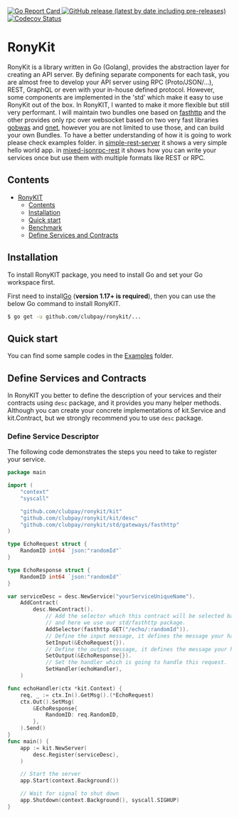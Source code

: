 [//]: # (<a href="https://github.com/clubpay/ronykit/actions/workflows/build-and-test.yml?query=branch%3Amain">)

[//]: # (  <img alt="Build Status" src="https://img.shields.io/github/workflow/status/clubpay/ronykit/build-and-test/main?style=for-the-badge">)

[//]: # (</a>)
<a href="https://goreportcard.com/report/github.com/clubpay/ronykit">
  <img alt="Go Report Card" src="https://goreportcard.com/badge/github.com/clubpay/ronykit?style=for-the-badge">
</a>
<a href="https://github.com/clubpay/ronykit/releases">
  <img alt="GitHub release (latest by date including pre-releases)" src="https://img.shields.io/github/v/release/clubpay/ronykit?include_prereleases&style=for-the-badge">
</a>
<a href="https://codecov.io/gh/clubpay/ronykit/branch/main/">
    <img alt="Codecov Status" src="https://img.shields.io/codecov/c/github/clubpay/ronykit?style=for-the-badge">
</a>

# RonyKit

RonyKit is a library written in Go (Golang), provides the abstraction layer for creating an API server. By defining separate
components for each task, you are almost free to develop your API server using RPC (Proto/JSON/...), REST, GraphQL or even with your
in-house defined protocol. However, some components are implemented in the 'std' which make it easy to use RonyKit out of the box.
In RonyKIT, I wanted to make it more flexible but still very performant. I will maintain two bundles one based on
[fasthttp](https://github.com/valyala/fasthttp) and the other provides only rpc over websocket based on two very fast
libraries [gobwas](https://github.com/gobwas/ws) and [gnet](https://github.com/panjf2000/gnet), however you are not limited to use those,
and
can build your own Bundles. To have a better understanding of how it is going to work please check examples folder.
in [simple-rest-server](examples/simple-rest-server) it shows a very simple hello world app.
in [mixed-jsonrpc-rest](examples/mixed-jsonrpc-rest) it shows how you can write your services once but use them with multiple formats like
REST or RPC.

## Contents

- [RonyKIT](#ronykit)
	- [Contents](#contents)
	- [Installation](#installation)
	- [Quick start](#quick-start)
	- [Benchmark](#benchmark)
	- [Define Services and Contracts](#define-services-and-contracts)

## Installation

To install RonyKIT package, you need to install Go and set your Go workspace first.

First need to install[Go](https://golang.org/) (**version 1.17+ is required**), then you can use the below Go command to install
RonyKIT.

```sh
$ go get -u github.com/clubpay/ronykit/...
```

## Quick start

You can find some sample codes in the [Examples](./examples) folder.

## Define Services and Contracts

In RonyKIT you better to define the description of your services and their contracts using `desc` package,
and it provides you many helper methods. Although you can create your concrete implementations of kit.Service
and kit.Contract, but we strongly recommend you to use `desc` package.

### Define Service Descriptor

The following code demonstrates the steps you need to take to register your service.

```go
package main

import (
	"context"
	"syscall"

	"github.com/clubpay/ronykit/kit"
	"github.com/clubpay/ronykit/kit/desc"
	"github.com/clubpay/ronykit/std/gateways/fasthttp"
)

type EchoRequest struct {
	RandomID int64 `json:"randomId"`
}

type EchoResponse struct {
	RandomID int64 `json:"randomId"`
}

var serviceDesc = desc.NewService("yourServiceUniqueName").
	AddContract(
		desc.NewContract().
			// Add the selector which this contract will be selected based of. Every bundle have its own selector
			// and here we use our std/fasthttp package.
			AddSelector(fasthttp.GET("/echo/:randomId")).
			// Define the input message, it defines the message your handler expects to receive.
			SetInput(&EchoRequest{}).
			// Define the output message, it defines the message your handler expects to return.
			SetOutput(&EchoResponse{}).
			// Set the handler which is going to handle this request.
			SetHandler(echoHandler),
	)

func echoHandler(ctx *kit.Context) {
	req, _ := ctx.In().GetMsg().(*EchoRequest)
	ctx.Out().SetMsg(
		&EchoResponse{
			RandomID: req.RandomID,
		},
	).Send()
}
func main() {
	app := kit.NewServer(
		desc.Register(serviceDesc),
	)

	// Start the server
	app.Start(context.Background())

	// Wait for signal to shut down
	app.Shutdown(context.Background(), syscall.SIGHUP)
}
```
